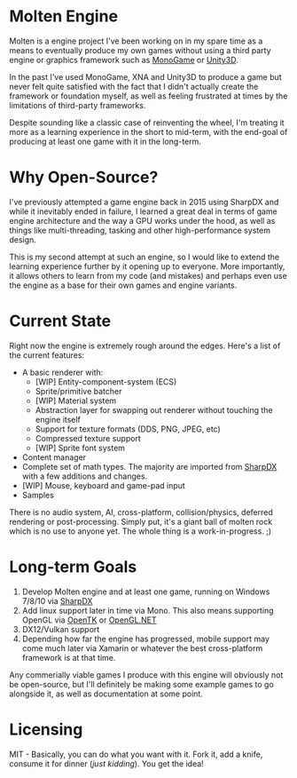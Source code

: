 # Molten Engine
Molten is a engine project I've been working on in my spare time as a means to eventually produce my own games without using a third party engine or graphics framework such as [MonoGame](http://monogame.net) or [Unity3D](https://unity3d.com/).

In the past I've used MonoGame, XNA and Unity3D to produce a game but never felt quite satisfied with the fact that I didn't actually create the framework or foundation myself, as well as feeling frustrated at times by the limitations of third-party frameworks.

Despite sounding like a classic case of reinventing the wheel, I'm treating it more as a learning experience in the short to mid-term, with the end-goal of producing at least one game with it in the long-term.

# Why Open-Source?
I've previously attempted a game engine back in 2015 using SharpDX and while it inevitably ended in failure, I learned a great deal in terms of game engine architecture and the way a GPU works under the hood, as well as things like multi-threading, tasking and other high-performance system design.

This is my second attempt at such an engine, so I would like to extend the learning experience further by it opening up to everyone. More importantly, it allows others to learn from my code (and mistakes) and perhaps even use the engine as a base for their own games and engine variants.

# Current State
Right now the engine is extremely rough around the edges. Here's a list of the current features:
  * A basic renderer with:
    * [WIP] Entity-component-system (ECS)
    * Sprite/primitive batcher
    * [WIP] Material system
    * Abstraction layer for swapping out renderer without touching the engine itself
	* Support for texture formats (DDS, PNG, JPEG, etc)
	* Compressed texture support
	* [WIP] Sprite font system
  * Content manager
  * Complete set of math types. The majority are imported from [SharpDX](https://github.com/sharpdx/SharpDX) with a few additions and changes.
  * [WIP] Mouse, keyboard and game-pad input
  * Samples
  
There is no audio system, AI, cross-platform, collision/physics, deferred rendering or post-processing.
Simply put, it's a giant ball of molten rock which is no use to anyone yet. The whole thing is a work-in-progress. ;)
  
  
# Long-term Goals
  1. Develop Molten engine and at least one game, running on Windows 7/8/10 via [SharpDX](http://sharpdx.org)
  2. Add linux support later in time via Mono. This also means supporting OpenGL via [OpenTK](https://opentk.github.io/) or [OpenGL.NET](https://github.com/luca-piccioni/OpenGL.Net)
  3. DX12/Vulkan support
  4. Depending how far the engine has progressed, mobile support may come much later via Xamarin or whatever the best cross-platform framework is at that time.

Any commerially viable games I produce with this engine will obviously not be open-source, but I'll definitely be making some example games to go alongside it, as well as documentation at some point.

# Licensing
MIT - Basically, you can do what you want with it. Fork it, add a knife, consume it for dinner (*just kidding*). You get the idea!
